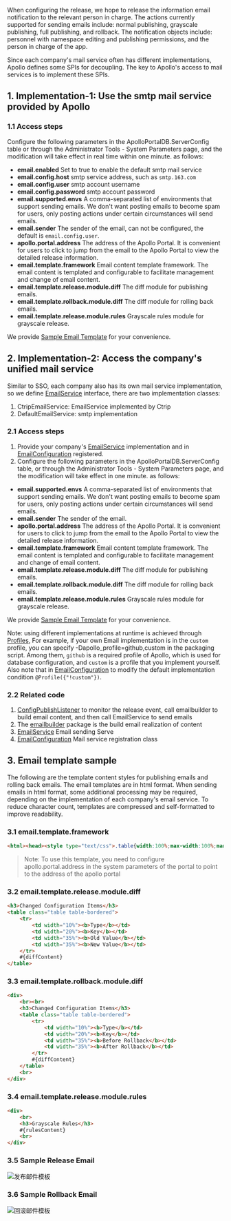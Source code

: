 When configuring the release, we hope to release the information email notification to the relevant person in charge. The actions currently supported for sending emails include: normal publishing, grayscale publishing, full publishing, and rollback. The notification objects include: personnel with namespace editing and publishing permissions, and the person in charge of the app.

Since each company's mail service often has different implementations, Apollo defines some SPIs for decoupling. The key to Apollo's access to mail services is to implement these SPIs.

## 1. Implementation-1: Use the smtp mail service provided by Apollo

### 1.1 Access steps

Configure the following parameters in the ApolloPortalDB.ServerConfig table or through the Administrator Tools - System Parameters page, and the modification will take effect in real time within one minute. as follows:

* **email.enabled** Set to true to enable the default smtp mail service
* **email.config.host** smtp service address, such as `smtp.163.com`
* **email.config.user** smtp account username
* **email.config.password** smtp account password
* **email.supported.envs** A comma-separated list of environments that support sending emails. We don't want posting emails to become spam for users, only posting actions under certain circumstances will send emails.
* **email.sender** The sender of the email, can not be configured, the default is `email.config.user`.
* **apollo.portal.address** The address of the Apollo Portal. It is convenient for users to click to jump from the email to the Apollo Portal to view the detailed release information.
* **email.template.framework** Email content template framework. The email content is templated and configurable to facilitate management and change of email content.
* **email.template.release.module.diff** The diff module for publishing emails.
* **email.template.rollback.module.diff** The diff module for rolling back emails.
* **email.template.release.module.rules** Grayscale rules module for grayscale release.

We provide [Sample Email Template](en/extension/portal-how-to-enable-email-service?id=_3-email-template-sample) for your convenience.

## 2. Implementation-2: Access the company's unified mail service

Similar to SSO, each company also has its own mail service implementation, so we define [EmailService](https://github.com/apolloconfig/apollo/blob/master/apollo-portal/src/main/java/com/ctrip/framework/apollo/portal/spi/EmailService.java) interface, there are two implementation classes:

1. CtripEmailService: EmailService implemented by Ctrip
2. DefaultEmailService: smtp implementation

### 2.1 Access steps

1. Provide your company's [EmailService](https://github.com/apolloconfig/apollo/blob/master/apollo-portal/src/main/java/com/ctrip/framework/apollo/portal/spi/EmailService.java) implementation and in [EmailConfiguration](https://github.com/apolloconfig/apollo/blob/master/apollo-portal/src/main/java/com/ctrip/framework/apollo/portal/spi/configuration/EmailConfiguration.java) registered.
2. Configure the following parameters in the ApolloPortalDB.ServerConfig table, or through the Administrator Tools - System Parameters page, and the modification will take effect in one minute. as follows:

* **email.supported.envs** A comma-separated list of environments that support sending emails. We don't want posting emails to become spam for users, only posting actions under certain circumstances will send emails.
* **email.sender** The sender of the email.
* **apollo.portal.address** The address of the Apollo Portal. It is convenient for users to click to jump from the email to the Apollo Portal to view the detailed release information.
* **email.template.framework** Email content template framework. The email content is templated and configurable to facilitate management and change of email content.
* **email.template.release.module.diff** The diff module for publishing emails.
* **email.template.rollback.module.diff** The diff module for rolling back emails.
* **email.template.release.module.rules** Grayscale rules module for grayscale release.

We provide  [Sample Email Template](en/extension/portal-how-to-enable-email-service?id=_3-email-template-sample)  for your convenience.

Note: using different implementations at runtime is achieved through [Profiles](http://docs.spring.io/autorepo/docs/spring-boot/current/reference/html/boot-features-profiles.html), For example, if your own Email implementation is in the `custom` profile, you can specify -Dapollo_profile=github,custom in the packaging script. Among them, `github` is a required profile of Apollo, which is used for database configuration, and `custom` is a profile that you implement yourself. Also note that in [EmailConfiguration](https://github.com/apolloconfig/apollo/blob/master/apollo-portal/src/main/java/com/ctrip/framework/apollo/portal/spi/configuration/EmailConfiguration.java) to modify the default implementation condition `@Profile({"!custom"})`.

### 2.2 Related code

1. [ConfigPublishListener](https://github.com/apolloconfig/apollo/blob/master/apollo-portal/src/main/java/com/ctrip/framework/apollo/portal/listener/ConfigPublishListener.java) to monitor the release event, call emailbuilder to build email content, and then call EmailService to send emails
2. The [emailbuilder](https://github.com/apolloconfig/apollo/tree/master/apollo-portal/src/main/java/com/ctrip/framework/apollo/portal/component/emailbuilder) package is the build email realization of content
3. [EmailService](https://github.com/apolloconfig/apollo/blob/master/apollo-portal/src/main/java/com/ctrip/framework/apollo/portal/spi/EmailService.java) Email sending Serve
4. [EmailConfiguration](https://github.com/apolloconfig/apollo/blob/master/apollo-portal/src/main/java/com/ctrip/framework/apollo/portal/spi/configuration/EmailConfiguration.java) Mail service registration class

## 3. Email template sample

The following are the template content styles for publishing emails and rolling back emails. The email templates are in html format. When sending emails in html format, some additional processing may be required, depending on the implementation of each company's email service. To reduce character count, templates are compressed and self-formatted to improve readability.

### 3.1 email.template.framework

```html
<html><head><style type="text/css">.table{width:100%;max-width:100%;margin-bottom:20px;border-collapse:collapse;background-color:transparent}td {padding:8px;line-height:1.42857143;vertical-align:top;border:1px solid #ddd;border-top:1px solid #ddd}.table-bordered{border:1px solid #ddd}</style>< /head><body><h3>Post basic information</h3><table class="table table-bordered"><tr><td width="10%"><b>AppId</b></td ><td width="15%">#{appId}</td><td width="10%"><b>Environment</b></td><td width="15%">#{ env}</td><td width="10%"><b>cluster</b></td><td width="15%">#{clusterName}</td><td width="10 %"><b>Namespace</b></td><td width="15%">#{namespaceName}</td></tr><tr><td><b>Publisher</b ></td><td>#{operator}</td><td><b>release time</b></td><td>#{releaseTime}</td><td><b>release Title</b></td><td>#{releaseTitle}</td><td><b>Comment</b></td><td>#{releaseComment}</td></tr> </table>#{diffModule}#{rulesModule}<br><a href="#{apollo.portal.address}/config/history.html?#/appid=#{appId}&env=#{env}&clusterName =#{clusterName}&namespaceName=#{namespaceName}&releaseHistoryId=#{ releaseHistoryId}">Click to view detailed release information</a><br><br>If you have any questions about using Apollo, please check <a href="http://conf.ctripcorp.com/display/FRAM/Apollo"> document</a>, or reply directly to this email inquiry. </body></html>
```

> Note: To use this template, you need to configure apollo.portal.address in the system parameters of the portal to point to the address of the apollo portal

### 3.2 email.template.release.module.diff

```html
<h3>Changed Configuration Items</h3>
<table class="table table-bordered">
    <tr>
        <td width="10%"><b>Type</b></td>
        <td width="20%"><b>Key</b></td>
        <td width="35%"><b>Old Value</b></td>
        <td width="35%"><b>New Value</b></td>
    </tr>
    #{diffContent}
</table>
```

### 3.3 email.template.rollback.module.diff

```html
<div>
    <br><br>
    <h3>Changed Configuration Items</h3>
    <table class="table table-bordered">
        <tr>
            <td width="10%"><b>Type</b></td>
            <td width="20%"><b>Key</b></td>
            <td width="35%"><b>Before Rollback</b></td>
            <td width="35%"><b>After Rollback</b></td>
        </tr>
        #{diffContent}
    </table>
    <br>
</div>
```

### 3.4 email.template.release.module.rules

```html
<div>
    <br>
    <h3>Grayscale Rules</h3>
    #{rulesContent}
    <br>
</div>
```

### 3.5 Sample Release Email

![发布邮件模板](https://cdn.jsdelivr.net/gh/apolloconfig/apollo@master/doc/images/email-template-release.png)

### 3.6 Sample Rollback Email

![回滚邮件模板](https://cdn.jsdelivr.net/gh/apolloconfig/apollo@master/doc/images/email-template-rollback.png)
